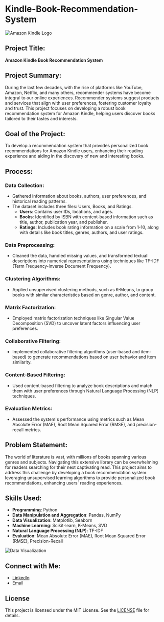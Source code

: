 # Kindle-Book-Recommendation-System

![Amazon Kindle Logo](https://logos-world.net/wp-content/uploads/2020/03/Amazon-Kindle-logo-700x394.png)

## Project Title:
**Amazon Kindle Book Recommendation System**

## Project Summary:
During the last few decades, with the rise of platforms like YouTube, Amazon, Netflix, and many others, recommender systems have become integral to our online experiences. Recommender systems suggest products and services that align with user preferences, fostering customer loyalty and trust. This project focuses on developing a robust book recommendation system for Amazon Kindle, helping users discover books tailored to their tastes and interests.

## Goal of the Project:
To develop a recommendation system that provides personalized book recommendations for Amazon Kindle users, enhancing their reading experience and aiding in the discovery of new and interesting books.

## Process:
### Data Collection:
- Gathered information about books, authors, user preferences, and historical reading patterns.
- The dataset includes three files: Users, Books, and Ratings.
  - **Users**: Contains user IDs, locations, and ages.
  - **Books**: Identified by ISBN with content-based information such as title, author, publication year, and publisher.
  - **Ratings**: Includes book rating information on a scale from 1-10, along with details like book titles, genres, authors, and user ratings.

### Data Preprocessing:
- Cleaned the data, handled missing values, and transformed textual descriptions into numerical representations using techniques like TF-IDF (Term Frequency-Inverse Document Frequency).

### Clustering Algorithms:
- Applied unsupervised clustering methods, such as K-Means, to group books with similar characteristics based on genre, author, and content.

### Matrix Factorization:
- Employed matrix factorization techniques like Singular Value Decomposition (SVD) to uncover latent factors influencing user preferences.

### Collaborative Filtering:
- Implemented collaborative filtering algorithms (user-based and item-based) to generate recommendations based on user behavior and item similarity.

### Content-Based Filtering:
- Used content-based filtering to analyze book descriptions and match them with user preferences through Natural Language Processing (NLP) techniques.

### Evaluation Metrics:
- Assessed the system's performance using metrics such as Mean Absolute Error (MAE), Root Mean Squared Error (RMSE), and precision-recall metrics.

## Problem Statement:
The world of literature is vast, with millions of books spanning various genres and subjects. Navigating this extensive library can be overwhelming for readers searching for their next captivating read. This project aims to address this challenge by developing a book recommendation system leveraging unsupervised learning algorithms to provide personalized book recommendations, enhancing users' reading experiences.

## Skills Used:
- **Programming**: Python
- **Data Manipulation and Aggregation**: Pandas, NumPy
- **Data Visualization**: Matplotlib, Seaborn
- **Machine Learning**: Scikit-learn, K-Means, SVD
- **Natural Language Processing (NLP)**: TF-IDF
- **Evaluation**: Mean Absolute Error (MAE), Root Mean Squared Error (RMSE), Precision-Recall

![Data Visualization](https://assets.aboutamazon.com/10/64/b3dd429c48bc9381600ea5600fc8/hero-amazon-editors-announce-best-books-of-the-year-v2.jpg)

## Connect with Me:
- [LinkedIn](www.linkedin.com/in/ajaya-kumar-pradhan-1945341b0)
- [Email](mailto:ajayapradhan210@gmail.com)

## License
This project is licensed under the MIT License. See the [LICENSE](LICENSE) file for details.
